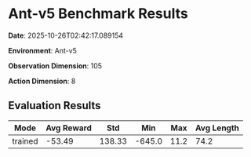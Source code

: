 # Ant-v5 Benchmark Results

**Date**: 2025-10-26T02:42:17.089154

**Environment**: Ant-v5

**Observation Dimension**: 105

**Action Dimension**: 8

## Evaluation Results

| Mode | Avg Reward | Std | Min | Max | Avg Length |
|------|------------|-----|-----|-----|------------|
| trained | -53.49 | 138.33 | -645.0 | 11.2 | 74.2 |
